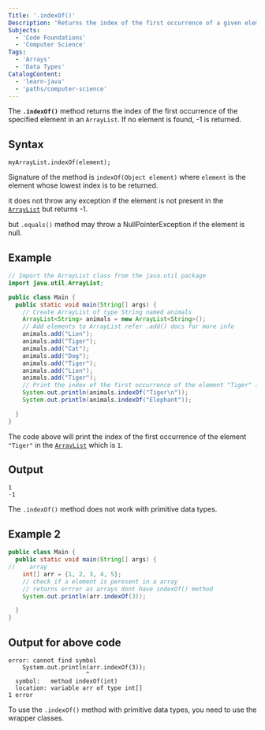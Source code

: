 ```yaml
---
Title: '.indexOf()'
Description: 'Returns the index of the first occurrence of a given element, or -1 if not found.'
Subjects:
  - 'Code Foundations'
  - 'Computer Science'
Tags:
  - 'Arrays'
  - 'Data Types'
CatalogContent:
  - 'learn-java'
  - 'paths/computer-science'
---
```


The **`.indexOf()`** method returns the index of the first occurrence of the specified element in an `ArrayList`. If no element is found, -1 is returned.

## Syntax

```pseudo
myArrayList.indexOf(element);
```

Signature of the method is `indexOf(Object element)` where `element` is the element whose lowest index is to be returned.

it does not throw any exception if the element is not present in the [`ArrayList`](https://www.codecademy.com/resources/docs/java/array-list) but returns -1.

but `.equals()` method may throw a NullPointerException if the element is null.

## Example

```java
// Import the ArrayList class from the java.util package
import java.util.ArrayList;

public class Main {
  public static void main(String[] args) {
    // Create ArrayList of type String named animals
    ArrayList<String> animals = new ArrayList<String>();
    // Add elements to ArrayList refer .add() docs for more info
    animals.add("Lion");
    animals.add("Tiger");
    animals.add("Cat");
    animals.add("Dog");
    animals.add("Tiger");
    animals.add("Lion");
    animals.add("Tiger");
    // Print the index of the first occurrence of the element "Tiger" in this case 1
    System.out.println(animals.indexOf("Tiger\n"));
    System.out.println(animals.indexOf("Elephant"));

  }
}
```

The code above will print the index of the first occurrence of the element `"Tiger"` in the [`ArrayList`](https://www.codecademy.com/resources/docs/java/array-list) which is `1`.

## Output

```shell
1
-1
```

The `.indexOf()` method does not work with primitive data types.

## Example 2

```java
public class Main {
  public static void main(String[] args) {
//    array
    int[] arr = {1, 2, 3, 4, 5};
    // check if a element is peresent in a array
    // returns errror as arrays dont have indexOf() method
    System.out.println(arr.indexOf(3));

  }
}
```

## Output for above code

```shell
error: cannot find symbol
    System.out.println(arr.indexOf(3));
                      ^
  symbol:   method indexOf(int)
  location: variable arr of type int[]
1 error
```

To use the `.indexOf()` method with primitive data types, you need to use the wrapper classes.
